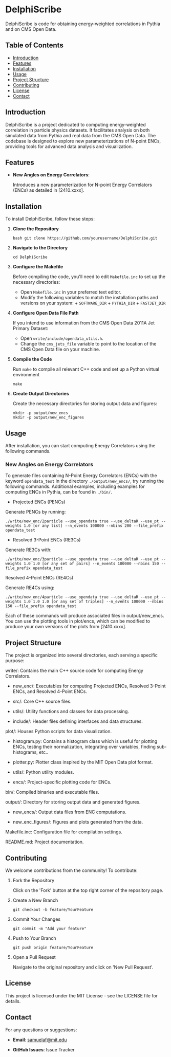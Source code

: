 # DelphiScribe

DelphiScribe is code for obtaining energy-weighted correlations in Pythia and on CMS Open Data.

## Table of Contents

- [Introduction](#introduction)
- [Features](#features)
- [Installation](#installation)
- [Usage](#usage)
- [Project Structure](#project-structure)
- [Contributing](#contributing)
- [License](#license)
- [Contact](#contact)

## Introduction

DelphiScribe is a project dedicated to computing energy-weighted correlation in particle physics datasets.
It facilitates analysis on both simulated data from Pythia and real data from the CMS Open Data.
The codebase is designed to explore new parameterizations of N-point ENCs, providing tools for advanced data analysis and visualization.


## Features

- **New Angles on Energy Correlators**:

  Introduces a new parameterization for N-point Energy Correlators (ENCs) as detailed in [2410.xxxx].

## Installation

To install DelphiScribe, follow these steps:

1. **Clone the Repository**

   ```
   bash git clone https://github.com/yourusername/DelphiScribe.git
   ```

2. **Navigate to the Directory**

    ```
    cd DelphiScribe
    ```

3. **Configure the Makefile**

    Before compiling the code, you'll need to edit `Makefile.inc` to set up the necessary directories:
    * Open `Makefile.inc` in your preferred text editor.
    * Modify the following variables to match the installation paths and versions on your system:
          + `SOFTWARE_DIR`
          + `PYTHIA_DIR`
          + `FASTJET_DIR`

4. **Configure Open Data File Path**

    If you intend to use information from  the CMS Open Data 2011A Jet Primary Dataset:
    * Open `write/include/opendata_utils.h`.
    * Change the `cms_jets_file` variable to point to the location of the CMS Open Data file on your machine.

5. **Compile the Code**

    Run `make` to compile all relevant C++ code and set up a Python virtual environment
    ```
    make
    ```

6. **Create Output Directories**

    Create the necessary directories for storing output data and figures:
    ```
    mkdir -p output/new_encs
    mkdir -p output/new_enc_figures
    ```


## Usage

After installation, you can start computing Energy Correlators using the following commands.


### New Angles on Energy Correlators

To generate files containing N-Point Energy Correlators (ENCs) with the keyword `opendata_test` in the directory `./output/new_encs/`, try running the following commands.
Additional examples, including examples for computing ENCs in Pythia, can be found in `./bin/`.

* Projected ENCs (PENCs)

Generate PENCs by running:

```
./write/new_enc/2particle --use_opendata true --use_deltaR --use_pt --weights 1.0 [or any list] --n_events 100000 --nbins 200 --file_prefix opendata_test
```

* Resolved 3-Point ENCs (RE3Cs)

Generate RE3Cs with:

```
./write/new_enc/3particle --use_opendata true --use_deltaR --use_pt --weights 1.0 1.0 [or any set of pairs] --n_events 100000 --nbins 150 --file_prefix opendata_test
```

Resolved 4-Point ENCs (RE4Cs)

Generate RE4Cs using:
```
./write/new_enc/4particle --use_opendata true --use_deltaR --use_pt --weights 1.0 1.0 1.0 [or any set of triples] --n_events 100000 --nbins 150 --file_prefix opendata_test
```

Each of these commands will produce associated files in output/new_encs. You can use the plotting tools in plot/encs, which can be modified to produce your own versions of the plots from [2410.xxxx].

## Project Structure

The project is organized into several directories, each serving a specific purpose:

write/: Contains the main C++ source code for computing Energy Correlators.

* new_enc/: Executables for computing Projected ENCs, Resolved 3-Point ENCs, and Resolved 4-Point ENCs.

* src/: Core C++ source files.

* utils/: Utility functions and classes for data processing.

* include/: Header files defining interfaces and data structures.


plot/: Houses Python scripts for data visualization.

* histogram.py: Contains a histogram class which is useful for plotting ENCs, testing their normalization, integrating over variables, finding sub-histograms, etc..

* plotter.py: Plotter class inspired by the MIT Open Data plot format.

* utils/: Python utility modules.

* encs/: Project-specific plotting code for ENCs.


bin/: Compiled binaries and executable files.


output/: Directory for storing output data and generated figures.

* new_encs/: Output data files from ENC computations.

* new_enc_figures/: Figures and plots generated from the data.

Makefile.inc: Configuration file for compilation settings.

README.md: Project documentation.

## Contributing

We welcome contributions from the community! To contribute:

1. Fork the Repository

    Click on the 'Fork' button at the top right corner of the repository page.

2. Create a New Branch

    ```
    git checkout -b feature/YourFeature
    ```

3. Commit Your Changes

    ```
    git commit -m "Add your feature"
    ```

4. Push to Your Branch

    ```
    git push origin feature/YourFeature
    ```

5. Open a Pull Request

    Navigate to the original repository and click on 'New Pull Request'.


## License
This project is licensed under the MIT License - see the LICENSE file for details.

## Contact
For any questions or suggestions:

* **Email**: samuelaf@mit.edu

* **GitHub Issues**: Issue Tracker
